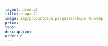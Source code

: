 ```yaml
---
layout: product
title: chupa 7c
image: img/productos/alpargatas/chupa 7c.webp
price: 
tags: 
description: 
order: 0
---
```

